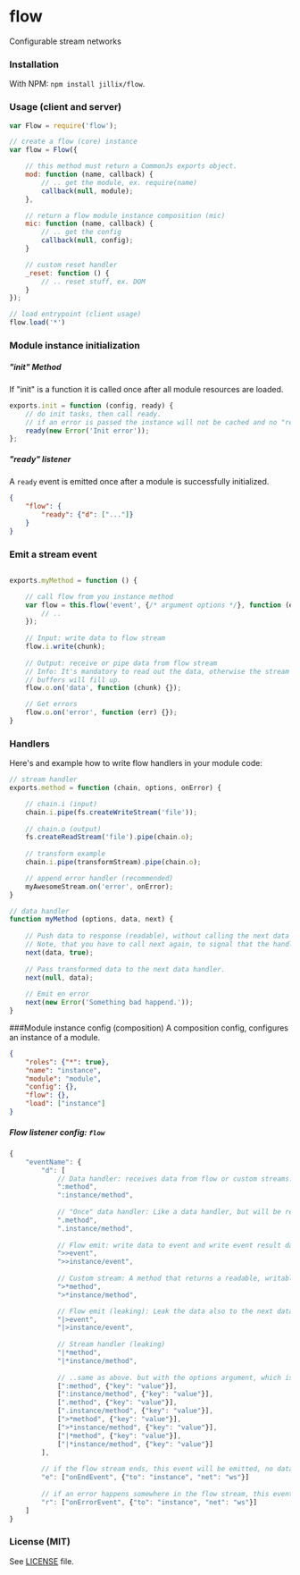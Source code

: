 # flow
Configurable stream networks

### Installation
With NPM: `npm install jillix/flow`.

### Usage (client and server)
```js
var Flow = require('flow');

// create a flow (core) instance
var flow = Flow({

    // this method must return a CommonJs exports object.
    mod: function (name, callback) {
        // .. get the module, ex. require(name)
        callback(null, module);
    },

    // return a flow module instance composition (mic)
    mic: function (name, callback) {
        // .. get the config
        callback(null, config);
    }

    // custom reset handler
    _reset: function () {
        // .. reset stuff, ex. DOM
    }
});

// load entrypoint (client usage)
flow.load('*')
```
### Module instance initialization
##### "init" Method
If "init" is a function it is called once after all module resources are loaded.
```js
exports.init = function (config, ready) {
    // do init tasks, then call ready.
    // if an error is passed the instance will not be cached and no "ready" event will be emmitted.
    ready(new Error('Init error'));
};
```
##### "ready" listener
A `ready` event is emitted once after a module is successfully initialized.
```json
{
    "flow": {
        "ready": {"d": ["..."]}
    }
}
```
### Emit a stream event
```js

exports.myMethod = function () {

    // call flow from you instance method
    var flow = this.flow('event', {/* argument options */}, function (err, data) {
        // ..
    });
    
    // Input: write data to flow stream
    flow.i.write(chunk);
    
    // Output: receive or pipe data from flow stream
    // Info: It's mandatory to read out the data, otherwise the stream
    // buffers will fill up.
    flow.o.on('data', function (chunk) {});

    // Get errors
    flow.o.on('error', function (err) {});
}
```
### Handlers
Here's and example how to write flow handlers in your module code:
```js
// stream handler
exports.method = function (chain, options, onError) {

    // chain.i (input)
    chain.i.pipe(fs.createWriteStream('file'));
    
    // chain.o (output)
    fs.createReadStream('file').pipe(chain.o);
    
    // transform example
    chain.i.pipe(transformStream).pipe(chain.o);

    // append error handler (recommended)
    myAwesomeStream.on('error', onError);
}

// data handler
function myMethod (options, data, next) {
    
    // Push data to response (readable), without calling the next data handler.
    // Note, that you have to call next again, to signal that the handler is done.
    next(data, true);
    
    // Pass transformed data to the next data handler.
    next(null, data);
    
    // Emit en error
    next(new Error('Something bad happend.'));
}
```

###Module instance config (composition)
A composition config, configures an instance of a module.
```json
{
    "roles": {"*": true},
    "name": "instance",
    "module": "module",
    "config": {},
    "flow": {},
    "load": ["instance"]
}
```

##### Flow listener config: `flow`
```js
{
    "eventName": {
        "d": [
            // Data handler: receives data from flow or custom streams.
            ":method",
            ":instance/method",
            
            // "Once" data handler: Like a data handler, but will be removed after first data chunk is processed.
            ".method",
            ".instance/method",
            
            // Flow emit: write data to event and write event result data to next data handlers or streams.
            ">>event",
            ">>instance/event",
            
            // Custom stream: A method that returns a readable, writable or duplex stream.
            ">*method",
            ">*instance/method",

            // Flow emit (leaking): Leak the data also to the next data handlers.
            "|>event",
            "|>instance/event",
            
            // Stream handler (leaking)
            "|*method",
            "|*instance/method",
            
            // ..same as above. but with the options argument, which is passed to the handler function
            [":method", {"key": "value"}],
            [":instance/method", {"key": "value"}],
            [".method", {"key": "value"}],
            [".instance/method", {"key": "value"}],
            [">*method", {"key": "value"}],
            [">*instance/method", {"key": "value"}],
            ["|*method", {"key": "value"}],
            ["|*instance/method", {"key": "value"}]
        ],
        
        // if the flow stream ends, this event will be emitted, no data.
        "e": ["onEndEvent", {"to": "instance", "net": "ws"}]
        
        // if an error happens somewhere in the flow stream, this event will be emitted, with the error as data.
        "r": ["onErrorEvent", {"to": "instance", "net": "ws"}]
    ]
}
```

### License (MIT)
See [LICENSE](https://github.com/jillix/flow/blob/master/LICENSE) file.
